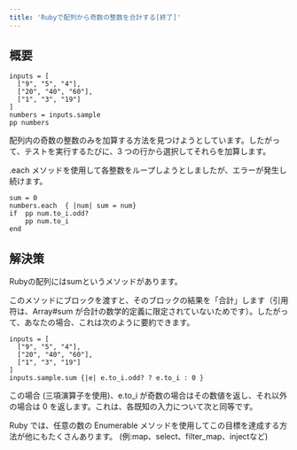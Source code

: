 ```yaml
---
title: 'Rubyで配列から奇数の整数を合計する[終了]'
---
```


## 概要
```
inputs = [
  ["9", "5", "4"],
  ["20", "40", "60"],
  ["1", "3", "19"]
]
numbers = inputs.sample
pp numbers

```
配列内の奇数の整数のみを加算する方法を見つけようとしています。したがって、テストを実行するたびに、3 つの行から選択してそれらを加算します。

.each メソッドを使用して各整数をループしようとしましたが、エラーが発生し続けます。

```
sum = 0
numbers.each  { |num| sum = num}
if  pp num.to_i.odd?
    pp num.to_i 
end

```
## 解決策
Rubyの配列にはsumというメソッドがあります。

このメソッドにブロックを渡すと、そのブロックの結果を「合計」します（引用符は、Array#sum が合計の数学的定義に限定されていないためです）。したがって、あなたの場合、これは次のように要約できます。

```
inputs = [
  ["9", "5", "4"],
  ["20", "40", "60"],
  ["1", "3", "19"]
]
inputs.sample.sum {|e| e.to_i.odd? ? e.to_i : 0 } 

```
この場合 (三項演算子を使用)、e.to_i が奇数の場合はその数値を返し、それ以外の場合は 0 を返します。これは、各既知の入力について次と同等です。

Ruby では、任意の数の Enumerable メソッドを使用してこの目標を達成する方法が他にもたくさんあります。 (例:map、select、filter_map、injectなど)

